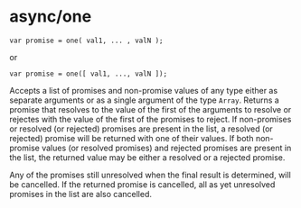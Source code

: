 # async/one

```
var promise = one( val1, ... , valN );
```

or

```
var promise = one([ val1, ..., valN ]);
```

Accepts a list of promises and non-promise values of any type either as separate arguments or as a single
argument of the type ```Array```. Returns a promise that resolves to the value of the first of the arguments
to resolve or rejectes with the value of the first of the promises to reject. If non-promises or resolved 
(or rejected) promises are present in the list, a resolved (or rejected) promise will be returned with one 
of their values. If both non-promise values (or resolved promises) and rejected promises are present in the
list, the returned value may be either a resolved or a rejected promise. 

Any of the promises still unresolved when the final result is determined, will be cancelled. If the returned 
promise is cancelled, all as yet unresolved promises in the list are also cancelled.
